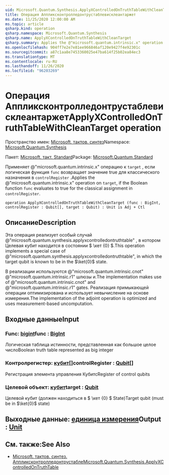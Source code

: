 ```yaml
---
uid: Microsoft.Quantum.Synthesis.ApplyXControlledOnTruthTableWithCleanTarget
title: Операция Аппликсконтролледонтрустаблевисклеантаржет
ms.date: 11/25/2020 12:00:00 AM
ms.topic: article
qsharp.kind: operation
qsharp.namespace: Microsoft.Quantum.Synthesis
qsharp.name: ApplyXControlledOnTruthTableWithCleanTarget
qsharp.summary: Applies the @"microsoft.quantum.intrinsic.x" operation on `target`, if the Boolean function `func` evaluates to true for the classical assignment in `controlRegister`.
ms.openlocfilehash: 904ff7e2e7e81ee966846af120e9427f4e92301c
ms.sourcegitcommit: a87c1aa8e7453360025e47ba614f25b02ea84ec3
ms.translationtype: MT
ms.contentlocale: ru-RU
ms.lasthandoff: 11/26/2020
ms.locfileid: "96203269"
---
```

# <a name="applyxcontrolledontruthtablewithcleantarget-operation"></a><span data-ttu-id="6c7ed-102">Операция Аппликсконтролледонтрустаблевисклеантаржет</span><span class="sxs-lookup"><span data-stu-id="6c7ed-102">ApplyXControlledOnTruthTableWithCleanTarget operation</span></span>

<span data-ttu-id="6c7ed-103">Пространство имен: [Microsoft. тактов. синтез](xref:Microsoft.Quantum.Synthesis)</span><span class="sxs-lookup"><span data-stu-id="6c7ed-103">Namespace: [Microsoft.Quantum.Synthesis](xref:Microsoft.Quantum.Synthesis)</span></span>

<span data-ttu-id="6c7ed-104">Пакет: [Microsoft. такт. Standard](https://nuget.org/packages/Microsoft.Quantum.Standard)</span><span class="sxs-lookup"><span data-stu-id="6c7ed-104">Package: [Microsoft.Quantum.Standard](https://nuget.org/packages/Microsoft.Quantum.Standard)</span></span>


<span data-ttu-id="6c7ed-105">Применяет @"microsoft.quantum.intrinsic.x" операцию к `target` , если логическая функция `func` возвращает значение true для классического назначения в `controlRegister` .</span><span class="sxs-lookup"><span data-stu-id="6c7ed-105">Applies the @"microsoft.quantum.intrinsic.x" operation on `target`, if the Boolean function `func` evaluates to true for the classical assignment in `controlRegister`.</span></span>

```qsharp
operation ApplyXControlledOnTruthTableWithCleanTarget (func : BigInt, controlRegister : Qubit[], target : Qubit) : Unit is Adj + Ctl
```


## <a name="description"></a><span data-ttu-id="6c7ed-106">Описание</span><span class="sxs-lookup"><span data-stu-id="6c7ed-106">Description</span></span>

<span data-ttu-id="6c7ed-107">Эта операция реализует особый случай @"microsoft.quantum.synthesis.applyxcontrolledontruthtable" , в котором Целевая кубит находится в состоянии $ \кет {0} $.</span><span class="sxs-lookup"><span data-stu-id="6c7ed-107">This operation implements a special case of @"microsoft.quantum.synthesis.applyxcontrolledontruthtable", in which the target qubit is known to be in the $\ket{0}$ state.</span></span>

<span data-ttu-id="6c7ed-108">В реализации используются @"microsoft.quantum.intrinsic.cnot" @"microsoft.quantum.intrinsic.r1" шлюзы и.</span><span class="sxs-lookup"><span data-stu-id="6c7ed-108">The implementation makes use of @"microsoft.quantum.intrinsic.cnot" and @"microsoft.quantum.intrinsic.r1" gates.</span></span>  <span data-ttu-id="6c7ed-109">Реализация примыкающей операции оптимизирована и использует невычисление на основе измерения.</span><span class="sxs-lookup"><span data-stu-id="6c7ed-109">The implementation of the adjoint operation is optimized and uses measurement-based uncomputation.</span></span>

## <a name="input"></a><span data-ttu-id="6c7ed-110">Входные данные</span><span class="sxs-lookup"><span data-stu-id="6c7ed-110">Input</span></span>

### <a name="func--bigint"></a><span data-ttu-id="6c7ed-111">Func: [bigint](xref:microsoft.quantum.lang-ref.bigint)</span><span class="sxs-lookup"><span data-stu-id="6c7ed-111">func : [BigInt](xref:microsoft.quantum.lang-ref.bigint)</span></span>

<span data-ttu-id="6c7ed-112">Логическая таблица истинности, представленная как большое целое число</span><span class="sxs-lookup"><span data-stu-id="6c7ed-112">Boolean truth table represented as big integer</span></span>


### <a name="controlregister--qubit"></a><span data-ttu-id="6c7ed-113">Контролрегистер: [кубит](xref:microsoft.quantum.lang-ref.qubit)[]</span><span class="sxs-lookup"><span data-stu-id="6c7ed-113">controlRegister : [Qubit](xref:microsoft.quantum.lang-ref.qubit)[]</span></span>

<span data-ttu-id="6c7ed-114">Регистрация элемента управления Кубитс</span><span class="sxs-lookup"><span data-stu-id="6c7ed-114">Register of control qubits</span></span>


### <a name="target--qubit"></a><span data-ttu-id="6c7ed-115">Целевой объект: [кубит](xref:microsoft.quantum.lang-ref.qubit)</span><span class="sxs-lookup"><span data-stu-id="6c7ed-115">target : [Qubit](xref:microsoft.quantum.lang-ref.qubit)</span></span>

<span data-ttu-id="6c7ed-116">Целевой кубит (должен находиться в $ \кет {0} $ State)</span><span class="sxs-lookup"><span data-stu-id="6c7ed-116">Target qubit (must be in $\ket{0}$ state)</span></span>



## <a name="output--unit"></a><span data-ttu-id="6c7ed-117">Выходные данные: [единица измерения](xref:microsoft.quantum.lang-ref.unit)</span><span class="sxs-lookup"><span data-stu-id="6c7ed-117">Output : [Unit](xref:microsoft.quantum.lang-ref.unit)</span></span>



## <a name="see-also"></a><span data-ttu-id="6c7ed-118">См. также:</span><span class="sxs-lookup"><span data-stu-id="6c7ed-118">See Also</span></span>

- [<span data-ttu-id="6c7ed-119">Microsoft. тактов. синтез. Аппликсконтролледонтрустабле</span><span class="sxs-lookup"><span data-stu-id="6c7ed-119">Microsoft.Quantum.Synthesis.ApplyXControlledOnTruthTable</span></span>](xref:Microsoft.Quantum.Synthesis.ApplyXControlledOnTruthTable)